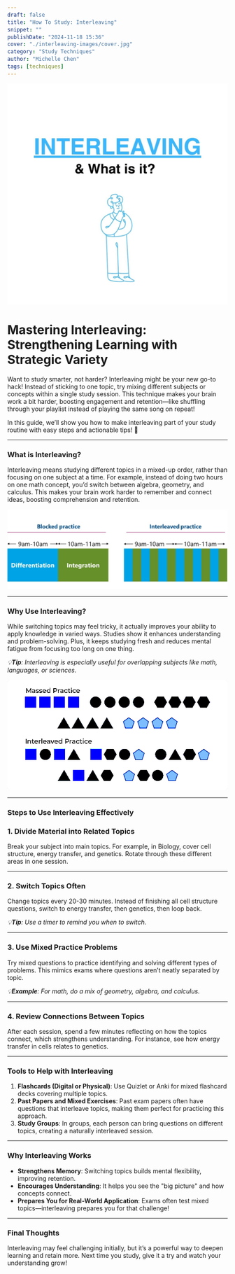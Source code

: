 ```yaml
---
draft: false
title: "How To Study: Interleaving"
snippet: ""
publishDate: "2024-11-18 15:36"
cover: "./interleaving-images/cover.jpg"
category: "Study Techniques"
author: "Michelle Chen"
tags: [techniques]
---
```


![cover](./interleaving-images/cover.jpg)

# **Mastering Interleaving: Strengthening Learning with Strategic Variety**

Want to study smarter, not harder? Interleaving might be your new go-to hack! Instead of sticking to one topic, try mixing different subjects or concepts within a single study session. This technique makes your brain work a bit harder, boosting engagement and retention—like shuffling through your playlist instead of playing the same song on repeat!

In this guide, we’ll show you how to make interleaving part of your study routine with easy steps and actionable tips! 🚀

---

### What is Interleaving?

Interleaving means studying different topics in a mixed-up order, rather than focusing on one subject at a time. For example, instead of doing two hours on one math concept, you’d switch between algebra, geometry, and calculus. This makes your brain work harder to remember and connect ideas, boosting comprehension and retention.

![image.png](./interleaving-images/image.png)

---

### Why Use Interleaving?

While switching topics may feel tricky, it actually improves your ability to apply knowledge in varied ways. Studies show it enhances understanding and problem-solving. Plus, it keeps studying fresh and reduces mental fatigue from focusing too long on one thing.

_💡**Tip**: Interleaving is especially useful for overlapping subjects like math, languages, or sciences._

![image 1](./interleaving-images/image%201.png)

---

### Steps to Use Interleaving Effectively

### 1. **Divide Material into Related Topics**

Break your subject into main topics. For example, in Biology, cover cell structure, energy transfer, and genetics. Rotate through these different areas in one session.

---

### 2. **Switch Topics Often**

Change topics every 20-30 minutes. Instead of finishing all cell structure questions, switch to energy transfer, then genetics, then loop back.

_💡**Tip**: Use a timer to remind you when to switch._

---

### 3. **Use Mixed Practice Problems**

Try mixed questions to practice identifying and solving different types of problems. This mimics exams where questions aren’t neatly separated by topic.

_💡**Example**: For math, do a mix of geometry, algebra, and calculus._

---

### 4. **Review Connections Between Topics**

After each session, spend a few minutes reflecting on how the topics connect, which strengthens understanding. For instance, see how energy transfer in cells relates to genetics.

---

### Tools to Help with Interleaving

1. **Flashcards (Digital or Physical)**: Use Quizlet or Anki for mixed flashcard decks covering multiple topics.
2. **Past Papers and Mixed Exercises**: Past exam papers often have questions that interleave topics, making them perfect for practicing this approach.
3. **Study Groups**: In groups, each person can bring questions on different topics, creating a naturally interleaved session.

---

### Why Interleaving Works

- **Strengthens Memory**: Switching topics builds mental flexibility, improving retention.
- **Encourages Understanding**: It helps you see the "big picture" and how concepts connect.
- **Prepares You for Real-World Application**: Exams often test mixed topics—interleaving prepares you for that challenge!

---

### Final Thoughts

Interleaving may feel challenging initially, but it’s a powerful way to deepen learning and retain more. Next time you study, give it a try and watch your understanding grow!
